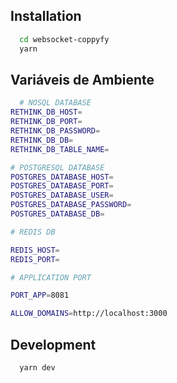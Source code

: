 ## Installation

```bash
  cd websocket-coppyfy
  yarn
```

## Variáveis de Ambiente

```bash
  # NOSQL DATABASE
RETHINK_DB_HOST=
RETHINK_DB_PORT=
RETHINK_DB_PASSWORD=
RETHINK_DB_DB=
RETHINK_DB_TABLE_NAME=

# POSTGRESQL DATABASE
POSTGRES_DATABASE_HOST=
POSTGRES_DATABASE_PORT=
POSTGRES_DATABASE_USER=
POSTGRES_DATABASE_PASSWORD=
POSTGRES_DATABASE_DB=

# REDIS DB

REDIS_HOST=
REDIS_PORT=

# APPLICATION PORT

PORT_APP=8081

ALLOW_DOMAINS=http://localhost:3000
```

## Development

```bash
  yarn dev
```
